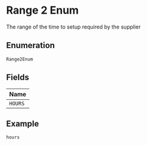 
# Range 2 Enum

The range of the time to setup required by the supplier

## Enumeration

`Range2Enum`

## Fields

| Name |
|  --- |
| `HOURS` |

## Example

```
hours
```

